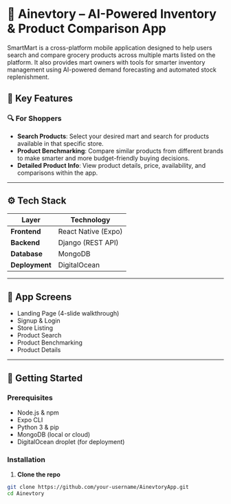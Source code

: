 # 🛒 Ainevtory – AI-Powered Inventory & Product Comparison App

SmartMart is a cross-platform mobile application designed to help users search and compare grocery products across multiple marts listed on the platform. It also provides mart owners with tools for smarter inventory management using AI-powered demand forecasting and automated stock replenishment.

## 📱 Key Features

### 🔍 For Shoppers
- **Search Products**: Select your desired mart and search for products available in that specific store.
- **Product Benchmarking**: Compare similar products from different brands to make smarter and more budget-friendly buying decisions.
- **Detailed Product Info**: View product details, price, availability, and comparisons within the app.

---

## ⚙️ Tech Stack

| Layer            | Technology          |
|------------------|---------------------|
| **Frontend**     | React Native (Expo) |
| **Backend**      | Django (REST API)   |
| **Database**     | MongoDB             |
| **Deployment**   | DigitalOcean        |

---

## 📸 App Screens

- Landing Page (4-slide walkthrough)
- Signup & Login
- Store Listing
- Product Search
- Product Benchmarking
- Product Details

---

## 🚀 Getting Started

### Prerequisites
- Node.js & npm
- Expo CLI
- Python 3 & pip
- MongoDB (local or cloud)
- DigitalOcean droplet (for deployment)

### Installation

1. **Clone the repo**
```bash
git clone https://github.com/your-username/AinevtoryApp.git
cd Ainevtory
